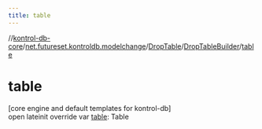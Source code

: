 ```yaml
---
title: table
---
```

//[kontrol-db-core](../../../../index.html)/[net.futureset.kontroldb.modelchange](../../index.html)/[DropTable](../index.html)/[DropTableBuilder](index.html)/[table](table.html)



# table



[core engine and default templates for kontrol-db]\
open lateinit override var [table](table.html): Table




